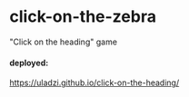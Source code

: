 # click-on-the-zebra
"Click on the heading" game

#### deployed:
https://uladzi.github.io/click-on-the-heading/
